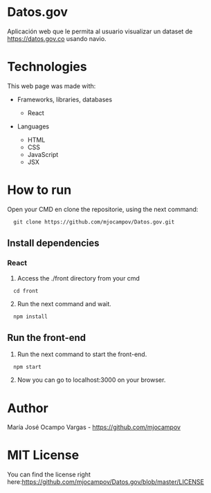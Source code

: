 # Datos.gov
Aplicación web que le permita al usuario visualizar un dataset de https://datos.gov.co usando navio.

# Technologies
This web page was made with:
* Frameworks, libraries, databases
  * React  
  
* Languages
  * HTML 
  * CSS 
  * JavaScript
  * JSX
  
# How to run
Open your CMD en clone the repositorie, using the next command:
```
  git clone https://github.com/mjocampov/Datos.gov.git
```

## Install dependencies
### React
1. Access the ./front directory from your cmd
```
  cd front
```
2. Run the next command and wait.
```
  npm install
```

## Run the front-end
1. Run the next command to start the front-end.
```
  npm start
```
2. Now you can go to localhost:3000 on your browser.

# Author
María José Ocampo Vargas - https://github.com/mjocampov

# MIT License
You can find the license right here:https://github.com/mjocampov/Datos.gov/blob/master/LICENSE
